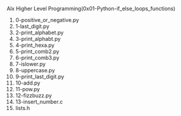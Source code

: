 Alx Higher Level Programming(0x01-Python-if_else_loops_functions)
1. 0-positive_or_negative.py
2. 1-last_digit.py
3. 2-print_alphabet.py
4. 3-print_alphabt.py
5. 4-print_hexa.py
6. 5-print_comb2.py
7. 6-print_comb3.py
8. 7-islower.py
9. 8-uppercase.py
10. 9-print_last_digit.py
11. 10-add.py
12. 11-pow.py
13. 12-fizzbuzz.py
14. 13-insert_number.c
15. lists.h


